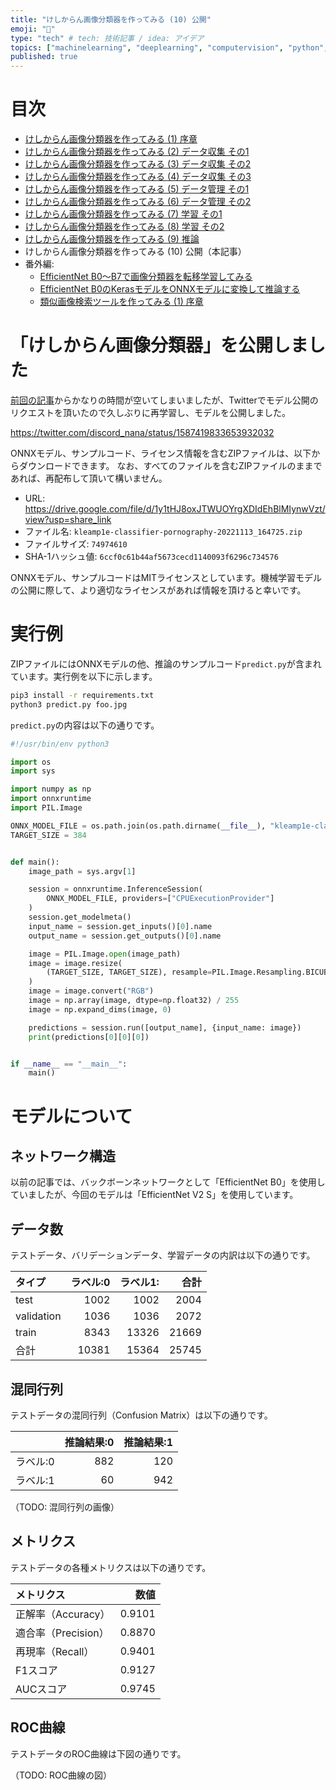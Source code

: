 ```yaml
---
title: "けしからん画像分類器を作ってみる (10) 公開"
emoji: "👙"
type: "tech" # tech: 技術記事 / idea: アイデア
topics: ["machinelearning", "deeplearning", "computervision", "python", "keras"]
published: true
---
```


# 目次

* [けしからん画像分類器を作ってみる (1) 序章](202102-pornography-classifier-1)
* [けしからん画像分類器を作ってみる (2) データ収集 その1](202102-pornography-classifier-2)
* [けしからん画像分類器を作ってみる (3) データ収集 その2](202102-pornography-classifier-3)
* [けしからん画像分類器を作ってみる (4) データ収集 その3](202103-pornography-classifier-4)
* [けしからん画像分類器を作ってみる (5) データ管理 その1](202103-pornography-classifier-5)
* [けしからん画像分類器を作ってみる (6) データ管理 その2](202103-pornography-classifier-6)
* [けしからん画像分類器を作ってみる (7) 学習 その1](202104-pornography-classifier-7)
* [けしからん画像分類器を作ってみる (8) 学習 その2](202104-pornography-classifier-8)
* [けしからん画像分類器を作ってみる (9) 推論](202104-pornography-classifier-9)
* けしからん画像分類器を作ってみる (10) 公開（本記事）
* 番外編:
    * [EfficientNet B0〜B7で画像分類器を転移学習してみる](202104-efficientnet)
    * [EfficientNet B0のKerasモデルをONNXモデルに変換して推論する](202104-keras-onnx)
    * [類似画像検索ツールを作ってみる (1) 序章](202105-similar-search-1)

# 「けしからん画像分類器」を公開しました

[前回の記事](202104-pornography-classifier-9)からかなりの時間が空いてしまいましたが、Twitterでモデル公開のリクエストを頂いたので久しぶりに再学習し、モデルを公開しました。

https://twitter.com/discord_nana/status/1587419833653932032

ONNXモデル、サンプルコード、ライセンス情報を含むZIPファイルは、以下からダウンロードできます。
なお、すべてのファイルを含むZIPファイルのままであれば、再配布して頂いて構いません。

* URL: https://drive.google.com/file/d/1y1tHJ8oxJTWUOYrgXDIdEhBlMIynwVzt/view?usp=share_link
* ファイル名: `kleamp1e-classifier-pornography-20221113_164725.zip`
* ファイルサイズ: `74974610`
* SHA-1ハッシュ値: `6ccf0c61b44af5673cecd1140093f6296c734576`

ONNXモデル、サンプルコードはMITライセンスとしています。機械学習モデルの公開に際して、より適切なライセンスがあれば情報を頂けると幸いです。

# 実行例

ZIPファイルにはONNXモデルの他、推論のサンプルコード`predict.py`が含まれています。実行例を以下に示します。

```sh
pip3 install -r requirements.txt
python3 predict.py foo.jpg
```

`predict.py`の内容は以下の通りです。

```py:predict.py
#!/usr/bin/env python3

import os
import sys

import numpy as np
import onnxruntime
import PIL.Image

ONNX_MODEL_FILE = os.path.join(os.path.dirname(__file__), "kleamp1e-classifier-pornography-20221113_164725.onnx")
TARGET_SIZE = 384


def main():
    image_path = sys.argv[1]

    session = onnxruntime.InferenceSession(
        ONNX_MODEL_FILE, providers=["CPUExecutionProvider"]
    )
    session.get_modelmeta()
    input_name = session.get_inputs()[0].name
    output_name = session.get_outputs()[0].name

    image = PIL.Image.open(image_path)
    image = image.resize(
        (TARGET_SIZE, TARGET_SIZE), resample=PIL.Image.Resampling.BICUBIC
    )
    image = image.convert("RGB")
    image = np.array(image, dtype=np.float32) / 255
    image = np.expand_dims(image, 0)

    predictions = session.run([output_name], {input_name: image})
    print(predictions[0][0][0])


if __name__ == "__main__":
    main()
```

# モデルについて

## ネットワーク構造

以前の記事では、バックボーンネットワークとして「EfficientNet B0」を使用していましたが、今回のモデルは「EfficientNet V2 S」を使用しています。

## データ数

テストデータ、バリデーションデータ、学習データの内訳は以下の通りです。

| タイプ | ラベル:0 | ラベル1: | 合計 |
|:---|---:|---:|---:|
| test | 1002 | 1002 | 2004 |
| validation | 1036 | 1036 | 2072 |
| train | 8343 | 13326 | 21669 |
| 合計 | 10381 | 15364 | 25745 |

## 混同行列

テストデータの混同行列（Confusion Matrix）は以下の通りです。

|         | 推論結果:0 | 推論結果:1 |
|:---|---:|---:|
| ラベル:0 | 882 | 120 |
| ラベル:1 |  60 | 942 |

（TODO: 混同行列の画像）

## メトリクス

テストデータの各種メトリクスは以下の通りです。

| メトリクス | 数値 |
|:---|---:|
| 正解率（Accuracy） | 0.9101 |
| 適合率（Precision） | 0.8870 |
| 再現率（Recall） | 0.9401 |
| F1スコア | 0.9127 |
| AUCスコア | 0.9745 |

## ROC曲線

テストデータのROC曲線は下図の通りです。

（TODO: ROC曲線の図）
